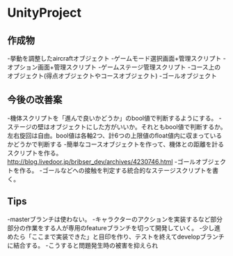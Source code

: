 # UnityProject
## 作成物
-挙動を調整したaircraftオブジェクト
-ゲームモード選択画面+管理スクリプト
-オプション画面+管理スクリプト
-ゲームステージ管理スクリプト
-コース上のオブジェクト(得点オブジェクトやコースオブジェクト)
-ゴールオブジェクト
## 今後の改善案
-機体スクリプトを「進んで良いかどうか」のbool値で判断するようにする。
-ステージの壁はオブジェクトにした方がいいか。それともbool値で判断するか。左右旋回は自由。bool値は各軸2つ、計6つの上限値のfloat値内に収まっているかどうかで判断する
-簡単なコースオブジェクトを作って、機体との距離を計るスクリプトを作る。
http://blog.livedoor.jp/bribser_dev/archives/4230746.html
-ゴールオブジェクトを作る。
-ゴールなどへの接触を判定する統合的なステージスクリプトを書く。
## Tips
-masterブランチは使わない。
-キャラクターのアクションを実装するなど部分部分の作業をする人が専用のfeatureブランチを切って開発していく。
-少し進めたら「ここまで実装できた」と目印を作り、テストを終えてdevelopブランチに結合する。
-こうすると問題発生時の被害を抑えられ
